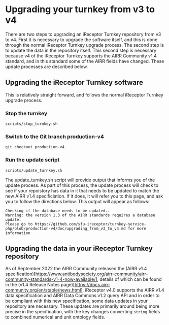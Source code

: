 # Upgrading your turnkey from v3 to v4

There are two steps to upgrading an iReceptor Turnkey repository from v3 to v4. First it is necessary to upgrade the software itself, and this is done through the normal iReceptor Turnkey upgrade process. The second step is to update the data in the repository itself. This second step is necessary because v4 of the iReceptor Turnkey supports the AIRR Community v1.4 standard, and in this standard some of the AIRR fields have changed. These update processes are described below.

## Upgrading the iReceptor Turnkey software

This is relatively straight forward, and follows the normal iReceptor Turnkey upgrade process.

### Stop the turnkey
```
scripts/stop_turnkey.sh
```

### Switch to the Git branch production-v4
```
git checkout production-v4
```

### Run the update script 
```
scripts/update_turnkey.sh
```
The update_turnkey.sh script will provide output that informs you of the update process. As part of this process, the update process will check to see if your repoistory has data in it that needs to be updated to match the new AIRR v1.4 specificiation. If it does, it will refer you to this page, and ask you to follow the directions below. This output will appear as follows:
```
Checking if the database needs to be updated..
Warning: the version 1.3 of the AIRR standards requires a database update. 
Please go to https://github.com/sfu-ireceptor/turnkey-service-php/blob/production-v4/doc/upgrading_from_v3_to_v4.md for more information
```

## Upgrading the data in your iReceptor Turnkey repository

As of September 2022 the AIRR Community released the (AIRR v1.4 specification)[https://www.antibodysociety.org/airr-community/airr-community-standards-v1-4-now-available/], details of which can be found in the (v1.4 Release Notes page)[https://docs.airr-community.org/en/stable/news.html]. iReceptor v4.0 supports the AIRR v1.4 data specification and AIRR Data Commons v1.2 query API and in order to be compliant with this new specification, some data updates in your repository are necessary. These updates are primarily around being more precise in the specification, with the key changes converting `string` fields to combined numerical and unit ontology fields. 
